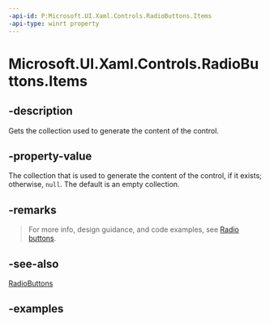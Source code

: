 ```yaml
---
-api-id: P:Microsoft.UI.Xaml.Controls.RadioButtons.Items
-api-type: winrt property
---
```


# Microsoft.UI.Xaml.Controls.RadioButtons.Items

<!--
public System.Collections.Generic.IList<object> Items { get; }
-->

## -description

Gets the collection used to generate the content of the control.

## -property-value

The collection that is used to generate the content of the control, if it exists; otherwise, `null`. The default is an empty collection.

## -remarks

> For more info, design guidance, and code examples, see [Radio buttons](/windows/apps/design/controls/radio-button).

## -see-also

[RadioButtons](radiobuttons.md)

## -examples

